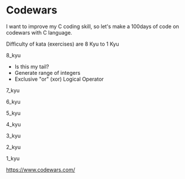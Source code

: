 # Codewars

I want to improve my C coding skill, so let's make a 100days of code on codewars with C language.

Difficulty of kata (exercises) are 8 Kyu to 1 Kyu

8_kyu
<ul>
<li>Is this my tail?</li>
<li>Generate range of integers</li>
<li>Exclusive "or" (xor) Logical Operator</li>
</ul>
7_kyu

6_kyu

5_kyu

4_kyu

3_kyu

2_kyu

1_kyu

https://www.codewars.com/